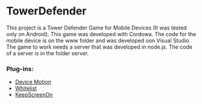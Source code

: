 # TowerDefender

This project is a Tower Defender Game for Mobile Devices (It was tested only on Android). This game was developed with Cordowa. The code for the mobile device is on the www folder and was developed oon Visual Studio. The game to work needs a server that was developed in node.js. The code of a server is in the folder server. 

### Plug-ins:
*  [Device Motion](http://cordova.apache.org/docs/en/latest/reference/cordova-plugin-device-orientation/index.html "information page")
*  [Whitelist](http://cordova.apache.org/docs/en/latest/reference/cordova-plugin-whitelist/index.html "information page")
*  [KeepScreenOn](https://github.com/zoxxx/PhoneGap-KeepScreenOn-plugin "information page")

